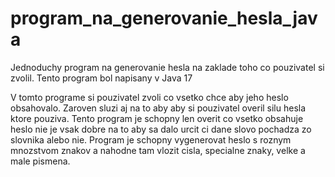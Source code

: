 # program_na_generovanie_hesla_java
Jednoduchy program na generovanie hesla na zaklade toho co pouzivatel si zvolil. Tento program bol napisany v Java 17

V tomto programe si pouzivatel zvoli co vsetko chce aby jeho heslo obsahovalo. Zaroven sluzi aj na to aby aby si pouzivatel overil silu hesla ktore pouziva.
Tento program je schopny len overit co vsetko obsahuje heslo nie je vsak dobre na to aby sa dalo urcit ci dane slovo pochadza zo slovnika alebo nie.
Program je schopny vygenerovat heslo s roznym mnozstvom znakov a nahodne tam vlozit cisla, specialne znaky, velke a male pismena.
